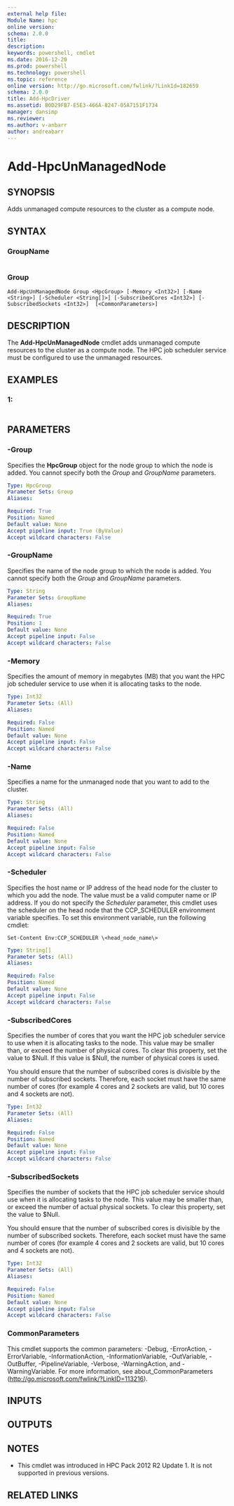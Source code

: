 ```yaml
---
external help file:
Module Name: hpc
online version:
schema: 2.0.0
title:
description:
keywords: powershell, cmdlet
ms.date: 2016-12-20
ms.prod: powershell
ms.technology: powershell
ms.topic: reference
online version: http://go.microsoft.com/fwlink/?LinkId=182659
schema: 2.0.0
title: Add-HpcDriver
ms.assetid: B0D29FB7-E5E3-466A-8247-05A7151F1734
manager: dansimp
ms.reviewer:
ms.author: v-anbarr
author: andreabarr
---
```


# Add-HpcUnManagedNode

## SYNOPSIS
Adds unmanaged compute resources to the cluster as a compute node.

## SYNTAX

### GroupName
``` Add-HpcUnManagedNode [-GroupName] <String> [-Memory <Int32>] [-Name <String>] [-Scheduler <String[]>] [-SubscribedCores <Int32>] [-SubscribedSockets <Int32>] [<CommonParameters>]
```

### Group
```
Add-HpcUnManagedNode Group <HpcGroup> [-Memory <Int32>] [-Name <String>] [-Scheduler <String[]>] [-SubscribedCores <Int32>] [-SubscribedSockets <Int32>]  [<CommonParameters>]
```

## DESCRIPTION
The **Add-HpcUnManagedNode** cmdlet adds unmanaged compute resources to the cluster as a compute node.
The HPC job scheduler service must be configured to use the unmanaged resources.

## EXAMPLES

### 1:
```

```

## PARAMETERS

### -Group
Specifies the **HpcGroup** object for the node group to which the node is added.
You cannot specify both the *Group* and *GroupName* parameters.

```yaml
Type: HpcGroup
Parameter Sets: Group
Aliases:

Required: True
Position: Named
Default value: None
Accept pipeline input: True (ByValue)
Accept wildcard characters: False
```

### -GroupName
Specifies the name of the node group to which the node is added.
You cannot specify both the *Group* and *GroupName* parameters.

```yaml
Type: String
Parameter Sets: GroupName
Aliases:

Required: True
Position: 1
Default value: None
Accept pipeline input: False
Accept wildcard characters: False
```

### -Memory
Specifies the amount of memory in megabytes (MB) that you want the HPC job scheduler service to use when it is allocating tasks to the node.

```yaml
Type: Int32
Parameter Sets: (All)
Aliases:

Required: False
Position: Named
Default value: None
Accept pipeline input: False
Accept wildcard characters: False
```

### -Name
Specifies a name for the unmanaged node that you want to add to the cluster.

```yaml
Type: String
Parameter Sets: (All)
Aliases:

Required: False
Position: Named
Default value: None
Accept pipeline input: False
Accept wildcard characters: False
```

### -Scheduler
Specifies the host name or IP address of the head node for the cluster to which you add the node.
The value must be a valid computer name or IP address.
If you do not specify the *Scheduler* parameter, this cmdlet uses the scheduler on the head node that the CCP_SCHEDULER environment variable specifies.
To set this environment variable, run the following cmdlet:

`Set-Content Env:CCP_SCHEDULER \<head_node_name\>`

```yaml
Type: String[]
Parameter Sets: (All)
Aliases:

Required: False
Position: Named
Default value: None
Accept pipeline input: False
Accept wildcard characters: False
```

### -SubscribedCores
Specifies the number of cores that you want the HPC job scheduler service to use when it is allocating tasks to the node.
This value may be smaller than, or exceed the number of physical cores.
To clear this property, set the value to $Null.
If this value is $Null, the number of physical cores is used.

You should ensure that the number of subscribed cores is divisible by the number of subscribed sockets.
Therefore, each socket must have the same number of cores (for example 4 cores and 2 sockets are valid, but 10 cores and 4 sockets are not).

```yaml
Type: Int32
Parameter Sets: (All)
Aliases:

Required: False
Position: Named
Default value: None
Accept pipeline input: False
Accept wildcard characters: False
```

### -SubscribedSockets
Specifies the number of sockets that the HPC job scheduler service should use when it is allocating tasks to the node.
This value may be smaller than, or exceed the number of actual physical sockets.
To clear this property, set the value to $Null.

You should ensure that the number of subscribed cores is divisible by the number of subscribed sockets.
Therefore, each socket must have the same number of cores (for example 4 cores and 2 sockets are valid, but 10 cores and 4 sockets are not).

```yaml
Type: Int32
Parameter Sets: (All)
Aliases:

Required: False
Position: Named
Default value: None
Accept pipeline input: False
Accept wildcard characters: False
```

### CommonParameters
This cmdlet supports the common parameters: -Debug, -ErrorAction, -ErrorVariable, -InformationAction, -InformationVariable, -OutVariable, -OutBuffer, -PipelineVariable, -Verbose, -WarningAction, and -WarningVariable. For more information, see about_CommonParameters (http://go.microsoft.com/fwlink/?LinkID=113216).

## INPUTS

## OUTPUTS

## NOTES
* This cmdlet was introduced in HPC Pack 2012 R2 Update 1. It is not supported in previous versions.

## RELATED LINKS
